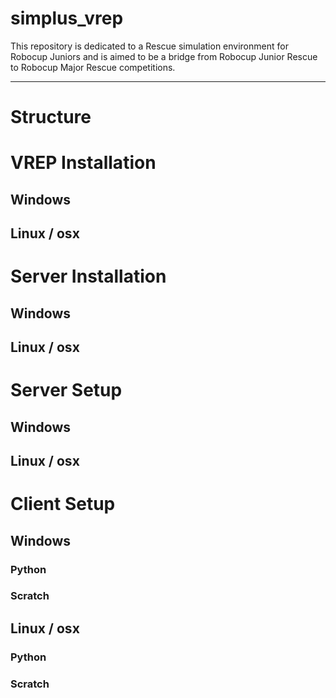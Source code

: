 # simplus_vrep
This repository is dedicated to a Rescue simulation environment for Robocup Juniors and is aimed to be a bridge from Robocup Junior Rescue to Robocup Major Rescue competitions.

---

# Structure

# VREP Installation
## Windows

## Linux / osx

# Server Installation
## Windows

## Linux / osx

# Server Setup
## Windows

## Linux / osx

# Client Setup
## Windows
### Python
### Scratch
## Linux / osx
### Python
### Scratch
